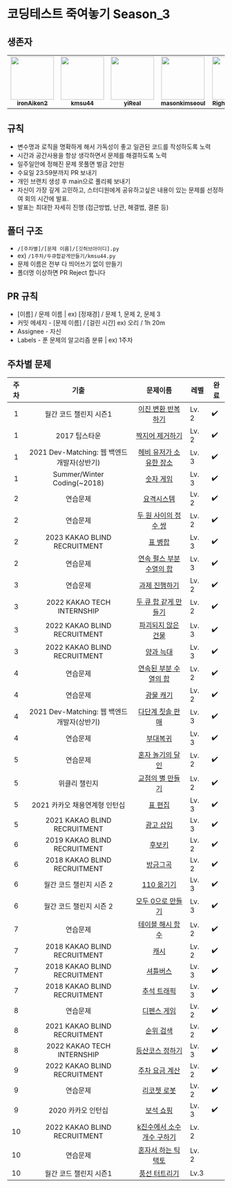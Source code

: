 # 코딩테스트 죽여놓기 Season_3

## 생존자

<table>
<tr>
<td align="center"><a href="https://github.com/ironAiken2"><img src="https://avatars.githubusercontent.com/u/51399982?v=4" width="100px;" alt=""/><br /><sub><b>ironAiken2</b></sub></a></td>
<td align="center"><a href="https://github.com/kmsu44"><img src="https://avatars.githubusercontent.com/u/45655623?v=4" width="100px;" alt=""/><br /><sub><b>kmsu44</b></sub></a></td>
<td align="center"><a href="https://github.com/yiReal"><img src="https://avatars.githubusercontent.com/u/116516376?v=4" width="100px;" alt=""/><br /><sub><b>yiReal</b></sub></a></td>
<td align="center"><a href="https://github.com/masonkimseoul"><img src="https://avatars.githubusercontent.com/u/87306418?v=4" width="100px;" alt=""/><br /><sub><b>masonkimseoul</b></sub></a></td>
<td align="center"><a href="https://github.com/RightHennessy"><img src="https://avatars.githubusercontent.com/u/88828858?v=4" width="100px;" alt=""/><br /><sub><b>RightHennessy</b></sub></a></td>
<td align="center"><a href="https://github.com/therealjamesjung"><img src="https://avatars.githubusercontent.com/u/39877377?v=4" width="100px;" alt=""/><br /><sub><b>therealjamesjung</b></sub></a></td>
</tr>
</table>

## 규칙

- 변수명과 로직을 명확하게 해서 가독성이 좋고 일관된 코드를 작성하도록 노력
- 시간과 공간사용을 항상 생각하면서 문제를 해결하도록 노력
- 일주일안에 정해진 문제 못풀면 벌금 2만원
- 수요일 23:59분까지 PR 보내기
- 개인 브랜치 생성 후 main으로 풀리퀘 보내기
- 자신이 가장 깊게 고민하고, 스터디원에게 공유하고싶은 내용이 있는 문제를 선정하여 회의 시간에 발표.
- 발표는 최대한 자세히 진행 (접근방법, 난관, 해결법, 결론 등)

## 폴더 구조

- `/[주차별]/[문제 이름]/[깃허브아이디].py`
- ex) `/1주차/두큐합같게만들기/kmsu44.py`
- 문제 이름은 전부 다 띄어쓰기 없이 만들기
- 폴더명 이상하면 PR Reject 합니다

## PR 규칙

- [이름] / 문제 이름 | ex) [정재경] / 문제 1, 문제 2, 문제 3
- 커밋 메세지 - [문제 이름] / [걸린 시간] ex) 오리 / 1h 20m
- Assignee - 자신
- Labels - 푼 문제의 알고리즘 분류 | ex) 1주차

## 주차별 문제

| 주차 |                    기출                     |                                           문제이름                                            | 레벨  | 완료 |
| :--: | :-----------------------------------------: | :-------------------------------------------------------------------------------------------: | ----- | ---- |
|  1   |           월간 코드 챌린지 시즌1            |     [이진 변환 반복하기](https://school.programmers.co.kr/learn/courses/30/lessons/70129)     | Lv. 2 | ✔️   |
|  1   |                2017 팁스타운                |      [짝지어 제거하기](https://school.programmers.co.kr/learn/courses/30/lessons/12973)       | Lv. 2 | ✔️   |
|  1   | 2021 Dev-Matching: 웹 백엔드 개발자(상반기) |  [헤비 유저가 소유한 장소](https://school.programmers.co.kr/learn/courses/30/lessons/77487)   | Lv. 3 | ✔️   |
|  1   |         Summer/Winter Coding(~2018)         |         [숫자 게임](https://school.programmers.co.kr/learn/courses/30/lessons/12987)          | Lv. 3 | ✔️   |
|  2   |                  연습문제                   |        [요격시스템](https://school.programmers.co.kr/learn/courses/30/lessons/181188)         | Lv. 2 | ✔️   |
|  2   |                  연습문제                   |   [두 원 사이의 정수 쌍](https://school.programmers.co.kr/learn/courses/30/lessons/181187)    | Lv. 2 | ✔️   |
|  2   |        2023 KAKAO BLIND RECRUITMENT         |          [표 병합](https://school.programmers.co.kr/learn/courses/30/lessons/150366)          | Lv. 3 | ✔️   |
|  2   |                  연습문제                   | [연속 펄스 부분 수열의 합](https://school.programmers.co.kr/learn/courses/30/lessons/161988)  | Lv. 3 | ✔️   |
|  3   |                  연습문제                   |       [과제 진행하기](https://school.programmers.co.kr/learn/courses/30/lessons/176962)       | Lv. 2 | ✔️   |
|  3   |         2022 KAKAO TECH INTERNSHIP          |   [두 큐 합 같게 만들기](https://school.programmers.co.kr/learn/courses/30/lessons/118667)    | Lv. 2 | ✔️   |
|  3   |        2022 KAKAO BLIND RECRUITMENT         |     [파괴되지 않은 건물](https://school.programmers.co.kr/learn/courses/30/lessons/92344)     | Lv. 3 | ✔️   |
|  3   |        2022 KAKAO BLIND RECRUITMENT         |         [양과 늑대](https://school.programmers.co.kr/learn/courses/30/lessons/92343)          | Lv. 3 | ✔️   |
|  4   |                  연습문제                   |   [연속된 부분 수열의 합](https://school.programmers.co.kr/learn/courses/30/lessons/178870)   | Lv. 2 | ✔️   |
|  4   |                  연습문제                   |         [광물 캐기](https://school.programmers.co.kr/learn/courses/30/lessons/172927)         | Lv. 2 | ✔️   |
|  4   | 2021 Dev-Matching: 웹 백엔드 개발자(상반기) |      [다단계 칫솔 판매](https://school.programmers.co.kr/learn/courses/30/lessons/77486)      | Lv. 3 | ✔️   |
|  4   |                  연습문제                   |         [부대복귀](https://school.programmers.co.kr/learn/courses/30/lessons/132266)          | Lv. 3 | ✔️   |
|  5   |                  연습문제                   |     [혼자 놀기의 달인](https://school.programmers.co.kr/learn/courses/30/lessons/131130)      | Lv. 2 | ✔️   |
|  5   |                위클리 챌린지                |      [교점의 별 만들기](https://school.programmers.co.kr/learn/courses/30/lessons/87377)      | Lv. 2 | ✔️   |
|  5   |        2021 카카오 채용연계형 인턴십        |          [표 편집](https://school.programmers.co.kr/learn/courses/30/lessons/81303)           | Lv. 3 | ✔️   |
|  5   |        2021 KAKAO BLIND RECRUITMENT         |         [광고 삽입](https://school.programmers.co.kr/learn/courses/30/lessons/72414)          | Lv. 3 | ✔️   |
|  6   |        2019 KAKAO BLIND RECRUITMENT         |           [후보키](https://school.programmers.co.kr/learn/courses/30/lessons/42890)           | Lv. 2 | ✔️   |
|  6   |        2018 KAKAO BLIND RECRUITMENT         |          [방금그곡](https://school.programmers.co.kr/learn/courses/30/lessons/17683)          | Lv. 2 | ✔️   |
|  6   |           월간 코드 챌린지 시즌 2           |         [110 옮기기](https://school.programmers.co.kr/learn/courses/30/lessons/77886)         | Lv. 3 | ✔️   |
|  6   |           월간 코드 챌린지 시즌 2           |     [모두 0으로 만들기](https://school.programmers.co.kr/learn/courses/30/lessons/76503)      | Lv. 3 | ✔️   |
|  7   |                  연습문제                   |     [테이블 해시 함수](https://school.programmers.co.kr/learn/courses/30/lessons/147354)      | Lv. 2 | ✔️   |
|  7   |        2018 KAKAO BLIND RECRUITMENT         |            [캐시](https://school.programmers.co.kr/learn/courses/30/lessons/17680)            | Lv. 2 | ✔️   |
|  7   |        2018 KAKAO BLIND RECRUITMENT         |          [셔틀버스](https://school.programmers.co.kr/learn/courses/30/lessons/17678)          | Lv. 3 | ✔️   |
|  7   |        2018 KAKAO BLIND RECRUITMENT         |        [추석 트래픽](https://school.programmers.co.kr/learn/courses/30/lessons/17676)         | Lv. 3 | ✔️   |
|  8   |                  연습문제                   |        [디펜스 게임](https://school.programmers.co.kr/learn/courses/30/lessons/142085)        | Lv. 2 | ✔️   |
|  8   |        2021 KAKAO BLIND RECRUITMENT         |         [순위 검색](https://school.programmers.co.kr/learn/courses/30/lessons/72412)          | Lv. 2 | ✔️   |
|  8   |         2022 KAKAO TECH INTERNSHIP          |      [등산코스 정하기](https://school.programmers.co.kr/learn/courses/30/lessons/118669)      | Lv. 3 | ✔️   |
|  9   |        2022 KAKAO BLIND RECRUITMENT         |       [주차 요금 계산](https://school.programmers.co.kr/learn/courses/30/lessons/92341)       | Lv. 2 | ✔️   |
|  9   |                  연습문제                   |        [리코쳇 로봇](https://school.programmers.co.kr/learn/courses/30/lessons/169199)        | Lv. 2 | ✔️   |
|  9   |             2020 카카오 인턴십              |         [보석 쇼핑](https://school.programmers.co.kr/learn/courses/30/lessons/67258)          | Lv. 3 | ✔️   |
|  10  |        2022 KAKAO BLIND RECRUITMENT         | [k진수에서 소수 개수 구하기](https://school.programmers.co.kr/learn/courses/30/lessons/92335) | Lv. 2 |      |
|  10  |                  연습문제                   |    [혼자서 하는 틱택토](https://school.programmers.co.kr/learn/courses/30/lessons/160585)     | Lv. 2 |      |
|  10  |           월간 코드 챌린지 시즌1            |       [풍선 터트리기](https://school.programmers.co.kr/learn/courses/30/lessons/68646)        | Lv.3  |      |
